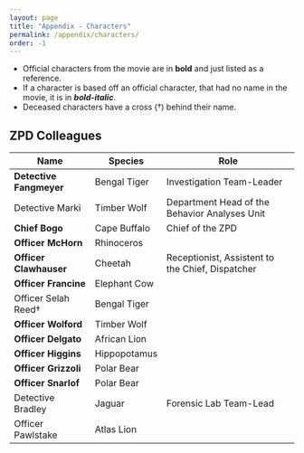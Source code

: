 ```yaml
---
layout: page
title: "Appendix - Characters"
permalink: /appendix/characters/
order: -1
---
```

 - Official characters from the movie are in **bold** and just listed as a reference.
 - If a character is based off an official character, that had no name in the movie, it is in _**bold-italic**_.
 - Deceased characters have a cross (†) behind their name.

## ZPD Colleagues
| **Name** | **Species** | **Role** |
|----------|-------------|----------|
| **Detective Fangmeyer** | Bengal Tiger | Investigation Team-Leader |
| Detective Marki | Timber Wolf | Department Head of the Behavior Analyses Unit |
| **Chief Bogo** | Cape Buffalo | Chief of the ZPD |
| **Officer McHorn** | Rhinoceros |  |
| **Officer Clawhauser** | Cheetah | Receptionist, Assistent to the Chief, Dispatcher |
| **Officer Francine** | Elephant Cow |  |
| Officer Selah Reed† | Bengal Tiger |  |
| **Officer Wolford** | Timber Wolf |  |
| **Officer Delgato** | African Lion |  |
| **Officer Higgins** | Hippopotamus |  |
| **Officer Grizzoli** | Polar Bear |  |
| **Officer Snarlof** | Polar Bear |  |
| Detective Bradley | Jaguar | Forensic Lab Team-Lead |
| Officer Pawlstake | Atlas Lion |  |

